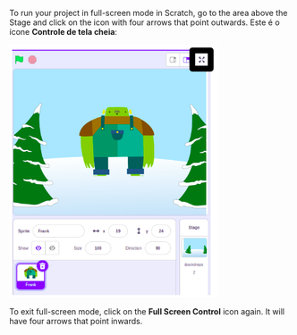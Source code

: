 To run your project in full-screen mode in Scratch, go to the area above the Stage and click on the icon with four arrows that point outwards. Este é o ícone **Controle de tela cheia**:

![O ícone 'Controle de tela cheia' destacado acima do Palco, no canto direito.](images/fullscreen_frank.png)

To exit full-screen mode, click on the **Full Screen Control** icon again. It will have four arrows that point inwards.
